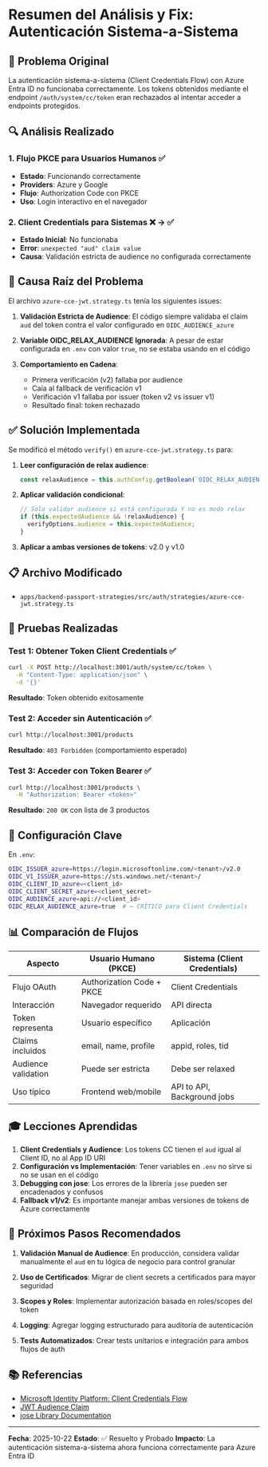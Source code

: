 # Resumen del Análisis y Fix: Autenticación Sistema-a-Sistema

## 🎯 Problema Original

La autenticación sistema-a-sistema (Client Credentials Flow) con Azure Entra ID no funcionaba correctamente. Los tokens obtenidos mediante el endpoint `/auth/system/cc/token` eran rechazados al intentar acceder a endpoints protegidos.

## 🔍 Análisis Realizado

### 1. Flujo PKCE para Usuarios Humanos ✅
- **Estado**: Funcionando correctamente
- **Providers**: Azure y Google
- **Flujo**: Authorization Code con PKCE
- **Uso**: Login interactivo en el navegador

### 2. Client Credentials para Sistemas ❌ → ✅
- **Estado Inicial**: No funcionaba
- **Error**: `unexpected "aud" claim value`
- **Causa**: Validación estricta de audience no configurada correctamente

## 🐛 Causa Raíz del Problema

El archivo `azure-cce-jwt.strategy.ts` tenía los siguientes issues:

1. **Validación Estricta de Audience**: El código siempre validaba el claim `aud` del token contra el valor configurado en `OIDC_AUDIENCE_azure`

2. **Variable OIDC_RELAX_AUDIENCE Ignorada**: A pesar de estar configurada en `.env` con valor `true`, no se estaba usando en el código

3. **Comportamiento en Cadena**:
   - Primera verificación (v2) fallaba por audience
   - Caía al fallback de verificación v1
   - Verificación v1 fallaba por issuer (token v2 vs issuer v1)
   - Resultado final: token rechazado

## ✅ Solución Implementada

Se modificó el método `verify()` en `azure-cce-jwt.strategy.ts` para:

1. **Leer configuración de relax audience**:
   ```typescript
   const relaxAudience = this.authConfig.getBoolean(`OIDC_RELAX_AUDIENCE_${this.provider}`, true);
   ```

2. **Aplicar validación condicional**:
   ```typescript
   // Solo validar audience si está configurada Y no es modo relax
   if (this.expectedAudience && !relaxAudience) {
     verifyOptions.audience = this.expectedAudience;
   }
   ```

3. **Aplicar a ambas versiones de tokens**: v2.0 y v1.0

## 📋 Archivo Modificado

- `apps/backend-passport-strategies/src/auth/strategies/azure-cce-jwt.strategy.ts`

## 🧪 Pruebas Realizadas

### Test 1: Obtener Token Client Credentials ✅
```bash
curl -X POST http://localhost:3001/auth/system/cc/token \
  -H "Content-Type: application/json" \
  -d '{}'
```
**Resultado**: Token obtenido exitosamente

### Test 2: Acceder sin Autenticación ✅
```bash
curl http://localhost:3001/products
```
**Resultado**: `403 Forbidden` (comportamiento esperado)

### Test 3: Acceder con Token Bearer ✅
```bash
curl http://localhost:3001/products \
  -H "Authorization: Bearer <token>"
```
**Resultado**: `200 OK` con lista de 3 productos

## 🔑 Configuración Clave

En `.env`:
```bash
OIDC_ISSUER_azure=https://login.microsoftonline.com/<tenant>/v2.0
OIDC_V1_ISSUER_azure=https://sts.windows.net/<tenant>/
OIDC_CLIENT_ID_azure=<client_id>
OIDC_CLIENT_SECRET_azure=<client_secret>
OIDC_AUDIENCE_azure=api://<client_id>
OIDC_RELAX_AUDIENCE_azure=true  # ← CRÍTICO para Client Credentials
```

## 📊 Comparación de Flujos

| Aspecto | Usuario Humano (PKCE) | Sistema (Client Credentials) |
|---------|----------------------|------------------------------|
| Flujo OAuth | Authorization Code + PKCE | Client Credentials |
| Interacción | Navegador requerido | API directa |
| Token representa | Usuario específico | Aplicación |
| Claims incluidos | email, name, profile | appid, roles, tid |
| Audience validation | Puede ser estricta | Debe ser relaxed |
| Uso típico | Frontend web/mobile | API to API, Background jobs |

## 🎓 Lecciones Aprendidas

1. **Client Credentials y Audience**: Los tokens CC tienen el `aud` igual al Client ID, no al App ID URI
2. **Configuración vs Implementación**: Tener variables en `.env` no sirve si no se usan en el código
3. **Debugging con jose**: Los errores de la librería `jose` pueden ser encadenados y confusos
4. **Fallback v1/v2**: Es importante manejar ambas versiones de tokens de Azure correctamente

## 🚀 Próximos Pasos Recomendados

1. **Validación Manual de Audience**: En producción, considera validar manualmente el `aud` en tu lógica de negocio para control granular

2. **Uso de Certificados**: Migrar de client secrets a certificados para mayor seguridad

3. **Scopes y Roles**: Implementar autorización basada en roles/scopes del token

4. **Logging**: Agregar logging estructurado para auditoría de autenticación

5. **Tests Automatizados**: Crear tests unitarios e integración para ambos flujos de auth

## 📚 Referencias

- [Microsoft Identity Platform: Client Credentials Flow](https://learn.microsoft.com/en-us/azure/active-directory/develop/v2-oauth2-client-creds-grant-flow)
- [JWT Audience Claim](https://datatracker.ietf.org/doc/html/rfc7519#section-4.1.3)
- [jose Library Documentation](https://github.com/panva/jose)

---

**Fecha**: 2025-10-22
**Estado**: ✅ Resuelto y Probado
**Impacto**: La autenticación sistema-a-sistema ahora funciona correctamente para Azure Entra ID
